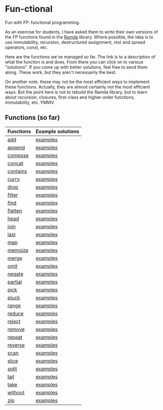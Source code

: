 # Fun-ctional

Fun with FP: functional programming.

As an exercise for students, I have asked them to write their own versions of the FP functions found in the [Ramda](http://ramdajs.com/docs/) library. Where possible, the idea is to use immutability, recursion, destructured assignment, rest and spread operators, const, etc.

Here are the functions we've managed so far. The link is to a description of what the function is and does. From there you can click on to various "solutions". If you come up with better solutions, feel free to send them along. These work, but they aren't necessarily the best.

On another note, these may not be the most efficient ways to implement these functions. Actually, they are almost certainly *not* the most efficient ways. But the point here is not to rebuild the Ramda library, but to learn about recursion, closures, first-class and higher-order functions, immutability, etc. YMMV.

## Functions (so far)

| Functions                        | Example solutions                   |
|----------------------------------|-------------------------------------|
| [add](./add/README.md)           | [examples](./add/solutions.md)      |
| [append](./append/README.md)     | [examples](./append/solutions.md)   |
| [compose](./compose/README.md)   | [examples](./compose/solutions.md)  |
| [concat](./concat/README.md)     | [examples](./concat/solutions.md)   |
| [contains](./contains/README.md) | [examples](./contains/solutions.md) |
| [curry](./curry/README.md)       | [examples](./curry/solutions.md)    |
| [drop](./drop/README.md)         | [examples](./drop/solutions.md)     |
| [filter](./filter/README.md)     | [examples](./filter/solutions.md)   |
| [find](./find/README.md)         | [examples](./find/solutions.md)     |
| [flatten](./flatten/README.md)   | [examples](./flatten/solutions.md)  |
| [head](./head/README.md)         | [examples](./head/solutions.md)     |
| [join](./join/README.md)         | [examples](./join/solutions.md)     |
| [last](./last/README.md)         | [examples](./last/solutions.md)     |
| [map](./map/README.md)           | [examples](./map/solutions.md)      |
| [memoize](./memoize/README.md)   | [examples](./memoize/solutions.md)  |
| [merge](./merge/README.md)       | [examples](./merge/solutions.md)    |
| [omit](./omit/README.md)         | [examples](./omit/solutions.md)     |
| [negate](./negate/README.md)     | [examples](./negate/solutions.md)   |
| [partial](./partial/README.md)   | [examples](./partial/solutions.md)  |
| [pick](./pick/README.md)         | [examples](./pick/solutions.md)     |
| [pluck](./pluck/README.md)       | [examples](./pluck/solutions.md)    |
| [range](./range/README.md)       | [examples](./range/solutions.md)    |
| [reduce](./reduce/README.md)     | [examples](./reduce/solutions.md)   |
| [reject](./reject/README.md)     | [examples](./reject/solutions.md)   |
| [remove](./remove/README.md)     | [examples](./remove/solutions.md)   |
| [repeat](./repeat/README.md)     | [examples](./repeat/solutions.md)   |
| [reverse](./reverse/README.md)   | [examples](./reverse/solutions.md)  |
| [scan](./scan/README.md)         | [examples](./scan/solutions.md)     |
| [slice](./slice/README.md)       | [examples](./slice/solutions.md)    |
| [split](./split/README.md)       | [examples](./split/solutions.md)    |
| [tail](./tail/README.md)         | [examples](./tail/solutions.md)     |
| [take](./take/README.md)         | [examples](./take/solutions.md)     |
| [without](./without/README.md)   | [examples](./without/solutions.md)  |
| [zip](./zip/README.md)           | [examples](./zip/solutions.md)      |
